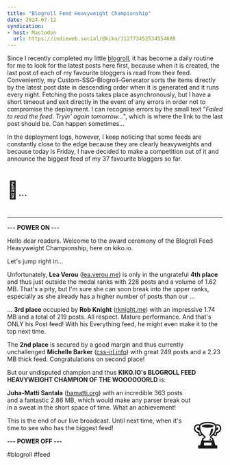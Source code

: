 ```yaml
---
title: "Blogroll Feed Heavyweight Championship"
date: 2024-07-12
syndication: 
- host: Mastodon
  url: https://indieweb.social/@kiko/112773452534554688
---
```


Since I recently completed my little [blogroll](/blogroll), it has become a daily routine for me to look for the latest posts here first, because when it is created, the last post of each of my favourite bloggers is read from their feed. Conveniently, my Custom-SSG-Blogroll-Generator sorts the items directly by the latest post date in descending order when it is generated and it runs every night. Fetching the posts takes place asynchronously, but I have a short timeout and exit directly in the event of any errors in order not to compromise the deployment. I can recognise errors by the small text "*Failed to read the feed. Tryin' again tomorrow...*", which is where the link to the last post should be. Can happen sometimes...

In the deployment logs, however, I keep noticing that some feeds are constantly close to the edge because they are clearly heavyweights and because today is Friday, I have decided to make a competition out of it and announce the biggest feed of my 37 favourite bloggers so far.

<p style="font-size:2.5rem;">🥁<span style="font-size: 1.5rem">...</span></p>

<!-- more -->

---

**--- POWER ON ---**

Hello dear readers. Welcome to the award ceremony of the Blogroll Feed Heavyweight Championship, here on kiko.io. 

Let's jump right in...

Unfortunately, **Lea Verou** ([lea.verou.me](https://lea.verou.me/)) is only in the ungrateful **4th place** and thus just outside the medal ranks with 228 posts and a volume of 1.62 MB. That's a pity, but I'm sure she can soon break into the upper ranks, especially as she already has a higher number of posts than our ...

... **3rd place** occupied by **Rob Knight** ([rknight.me](https://rknight.me/)) with an impressive 1.74 MB and a total of 219 posts. All respect. Mature performance. And that's ONLY his Post feed! With his Everything feed, he might even make it to the top next time.

The **2nd place** is secured by a good margin and thus currently unchallenged **Michelle Barker** ([css-irl.info](https://css-irl.info/)) with great 249 posts and a 2.23 MB thick feed. Congratulations on second place!

But our undisputed champion and thus **KIKO.IO's BLOGROLL FEED HEAVYWEIGHT CHAMPION OF THE WOOOOOORLD** is: 

<p style="font-size:4rem;float:right;">🏆</p>

**Juha-Matti Santala** ([hamatti.org](https://hamatti.org/)) with an incredible 363 posts and a fantastic 2.86 MB, which would make any parser break out in a sweat in the short space of time. What an achievement!

This is the end of our live broadcast. Until next time, when it's time to see who has the biggest feed!

**--- POWER OFF ---**

#blogroll #feed

